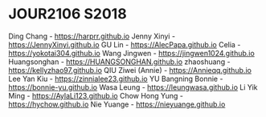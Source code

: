 # JOUR2106 S2018

Ding Chang - https://harprr.github.io
Jenny Xinyi - https://JennyXinyi.github.io
GU Lin - https://AlecPapa.github.io
Celia - https://yokotai304.github.io
Wang Jingwen - https://jingwen1024.github.io
Huangsonghan - https://HUANGSONGHAN.github.io
zhaoshuang - https://kellyzhao97.github.io
QIU Ziwei (Annie) - https://Annieqq.github.io
Lee Yan Kiu - https://zinnialee23.github.io
YU Bangning Bonnie - https://bonnie-yu.github.io
Wasa Leung - https://leungwasa.github.io
Li Yik Ming - https://AylaLi123.github.io
Chow Hong Yung - https://hychow.github.io
Nie Yuange - https://nieyuange.github.io
